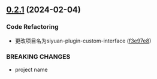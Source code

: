 ## [0.2.1](https://github.com/etchnight/siyuan-plugin-custom-interface/compare/v0.2.0...v0.2.1) (2024-02-04)


### Code Refactoring

* 更改项目名为siyuan-plugin-custom-interface ([f3e97e8](https://github.com/etchnight/siyuan-plugin-custom-interface/commit/f3e97e80faa25b71873174fd472a15a740acb4ca))


### BREAKING CHANGES

* project name




